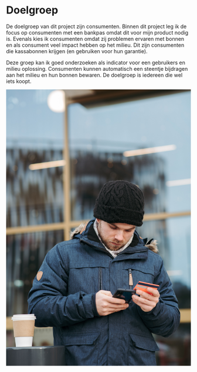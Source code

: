 # Doelgroep

De doelgroep van dit project zijn consumenten. Binnen dit project leg ik de focus op consumenten met een bankpas omdat dit voor mijn product nodig is. Evenals kies ik consumenten omdat zij problemen ervaren met bonnen en als consument veel impact hebben op het milieu. Dit zijn consumenten die kassabonnen krijgen (en gebruiken voor hun garantie).

Deze groep kan ik goed onderzoeken als indicator voor een gebruikers en milieu oplossing. Consumenten kunnen automatisch een steentje bijdragen aan het milieu en hun bonnen bewaren. De doelgroep is iedereen die wel iets koopt.&#x20;

![](../.gitbook/assets/pexels-anete-lusina-6353665.jpg)

